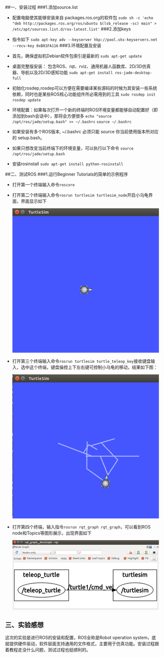 ##一、安装过程 
###1.添加source.list
* 配置电脑使其能够安装来自 packages.ros.org的软件包
`sudo sh -c 'echo "deb http://packages.ros.org/ros/ubuntu $(lsb_release -sc) main" > /etc/apt/sources.list.d/ros-latest.list'`
###2.添加keys
* 指令如下
`sudo apt-key adv --keyserver hkp://pool.sks-keyservers.net --recv-key 0xB01FA116`
###3.环境配置及安装
* 首先，确保虚拟机Debian软件包索引是最新的
`sudo apt-get update`
* 桌面完整版安装： 包含ROS、rqt、rviz、通用机器人函数库、2D/3D仿真器、导航以及2D/3D感知功能
`sudo apt-get install ros-jade-desktop-full`
* 初始化rosdep,rosdep可以方便在需要编译某些源码的时候为其安装一些系统依赖，同时也是某些ROS核心功能组件所必需用到的工具
`sudo rosdep init`
 `rosdep update`
* 环境配置：如果每次打开一个新的终端时ROS环境变量都能够自动配置好（即添加到bash会话中），那将会方便很多
`echo "source /opt/ros/jade/setup.bash" >> ~/.bashrc`
 `source ~/.bashrc`
* 如果安装有多个ROS版本, ~/.bashrc 必须只能 source 你当前使用版本所对应的 setup.bash。

* 如果只想改变当前终端下的环境变量，可以执行以下命令
 `source /opt/ros/jade/setup.bash`
* 安装rosinstall
`sudo apt-get install python-rosinstall`

##二、测试ROS
###1.运行Beginner Tutorials的简单的示例程序
* 打开第一个终端输入命令`roscore`
* 打开第二个终端输入命令`rosrun turtlesim turtlesim_node`开启小乌龟界面，界面显示如下


    ![enter description here][1]
* 打开第三个终端输入命令`rosrun turtlesim turtle_teleop_key`接收键盘输入，选中这个终端，键盘操控上下左右键可控制小乌龟的移动，结果如下图：


	![enter description here][2]
* 打开第四个终端，输入指令`rosrun rqt_graph rqt_graph`，可以看到ROS node和Topics等图形展示，出现界面如下


	![enter description here][3]

## 三、实验感想
这次的实验是进行ROS的安装和配置，ROS全称是Robot operation system，底层提供硬件驱动，软件层面支持通用的文件格式，主要用于仿真功能。安装过程跟着教程走没什么问题，测试过程也挺顺利的。


  [1]: https://github.com/wendy48/ES2016_14353395/blob/master/image/xiaowugui.PNG?raw=true
  [2]: https://github.com/wendy48/ES2016_14353395/blob/master/image/yidong.PNG?raw=true
  [3]: https://github.com/wendy48/ES2016_14353395/blob/master/image/tubiao.PNG?raw=true